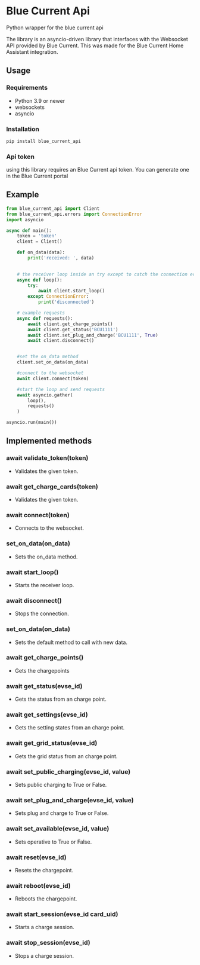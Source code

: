 # Blue Current Api

Python wrapper for the blue current api

The library is an asyncio-driven library that interfaces with the Websocket API provided by Blue Current. This was made for the Blue Current Home Assistant integration. 

## Usage

### Requirements

- Python 3.9 or newer
- websockets
- asyncio

### Installation

```python
pip install blue_current_api
```

### Api token
using this library requires an Blue Current api token. You can generate one in the Blue Current portal

## Example

```python
from blue_current_api import Client
from blue_current_api.errors import ConnectionError
import asyncio

async def main():
    token = 'token'
    client = Client()

    def on_data(data):
        print('received: ', data)
    

    # the receiver loop inside an try except to catch the connection error when the connection is stopped
    async def loop():
        try:
            await client.start_loop()
        except ConnectionError:
            print('disconnected')

    # example requests
    async def requests():
        await client.get_charge_points()
        await client.get_status('BCU1111')
        await client.set_plug_and_charge('BCU1111', True)
        await client.disconnect()


    #set the on_data method
    client.set_on_data(on_data)

    #connect to the websocket
    await client.connect(token)

    #start the loop and send requests
    await asyncio.gather(
        loop(),
        requests()
    )

asyncio.run(main())
```

## Implemented methods

### await validate_token(token)

- Validates the given token.

### await get_charge_cards(token)
- Validates the given token.

### await connect(token)
- Connects to the websocket.

### set_on_data(on_data)
- Sets the on_data method.

### await start_loop()
- Starts the receiver loop.

### await disconnect()
- Stops the connection.

### set_on_data(on_data)
- Sets the default method to call with new data.

### await get_charge_points()
- Gets the chargepoints 

### await get_status(evse_id)
- Gets the status from an charge point.

### await get_settings(evse_id)
- Gets the setting states from an charge point.

### await get_grid_status(evse_id)
- Gets the grid status from an charge point.

### await set_public_charging(evse_id, value)
- Sets public charging to True or False.

### await set_plug_and_charge(evse_id, value)
- Sets plug and charge to True or False.

### await set_available(evse_id, value)
- Sets operative to True or False.

### await reset(evse_id)
- Resets the chargepoint.

### await reboot(evse_id)
- Reboots the chargepoint.

### await start_session(evse_id card_uid)
- Starts a charge session.

### await stop_session(evse_id)
- Stops a charge session.